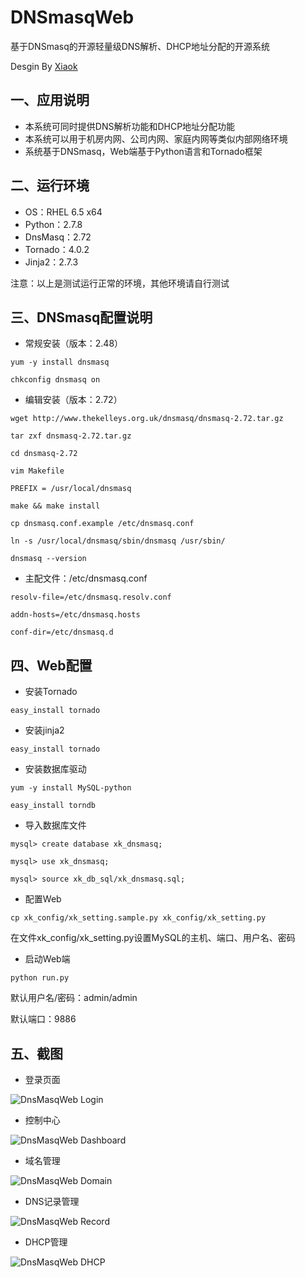 DNSmasqWeb
==========

基于DNSmasq的开源轻量级DNS解析、DHCP地址分配的开源系统

Desgin By [Xiaok](http://github.luxiaok.com)

## 一、应用说明 ##
* 本系统可同时提供DNS解析功能和DHCP地址分配功能
* 本系统可以用于机房内网、公司内网、家庭内网等类似内部网络环境
* 系统基于DNSmasq，Web端基于Python语言和Tornado框架

## 二、运行环境 ##
* OS：RHEL 6.5 x64
* Python：2.7.8
* DnsMasq：2.72
* Tornado：4.0.2
* Jinja2：2.7.3

注意：以上是测试运行正常的环境，其他环境请自行测试

## 三、DNSmasq配置说明 ##
* 常规安装（版本：2.48）

`yum -y install dnsmasq`

`chkconfig dnsmasq on`

* 编辑安装（版本：2.72）

`wget http://www.thekelleys.org.uk/dnsmasq/dnsmasq-2.72.tar.gz`

`tar zxf dnsmasq-2.72.tar.gz`

`cd dnsmasq-2.72`

`vim Makefile`

`PREFIX = /usr/local/dnsmasq`

`make && make install`

`cp dnsmasq.conf.example /etc/dnsmasq.conf`

`ln -s /usr/local/dnsmasq/sbin/dnsmasq /usr/sbin/`

`dnsmasq --version`

* 主配文件：/etc/dnsmasq.conf

`resolv-file=/etc/dnsmasq.resolv.conf`

`addn-hosts=/etc/dnsmasq.hosts`

`conf-dir=/etc/dnsmasq.d`

## 四、Web配置 ##
* 安装Tornado

`easy_install tornado`

* 安装jinja2

`easy_install tornado`

* 安装数据库驱动

`yum -y install MySQL-python`

`easy_install torndb`

* 导入数据库文件

`mysql> create database xk_dnsmasq;`

`mysql> use xk_dnsmasq;`

`mysql> source xk_db_sql/xk_dnsmasq.sql;`

* 配置Web

`cp xk_config/xk_setting.sample.py xk_config/xk_setting.py`

在文件xk_config/xk_setting.py设置MySQL的主机、端口、用户名、密码

* 启动Web端

`python run.py`

默认用户名/密码：admin/admin

默认端口：9886

## 五、截图 ##

* 登录页面

![DnsMasqWeb Login](https://github.com/luxiaok/DNSmasqWeb/raw/master/xk_screenshot/xk_login.png)

* 控制中心

![DnsMasqWeb Dashboard](https://github.com/luxiaok/DNSmasqWeb/raw/master/xk_screenshot/xk_dashboard.png)

* 域名管理

![DnsMasqWeb Domain](https://github.com/luxiaok/DNSmasqWeb/raw/master/xk_screenshot/xk_domain.png)

* DNS记录管理

![DnsMasqWeb Record](https://github.com/luxiaok/DNSmasqWeb/raw/master/xk_screenshot/xk_record.png)

* DHCP管理

![DnsMasqWeb DHCP](https://github.com/luxiaok/DNSmasqWeb/raw/master/xk_screenshot/xk_dhcp.png)